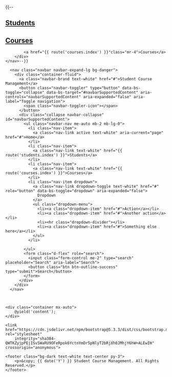 <!DOCTYPE html>
<html lang="en">

<head>
    <meta charset="UTF-8">
    <meta name="viewport" content="width=device-width, initial-scale=1.0">
    <meta http-equiv="X-UA-Compatible" content="ie=edge">
    <title>Student Course Management</title>
    <link href="https://cdn.jsdelivr.net/npm/bootstrap@5.3.3/dist/css/bootstrap.min.css" rel="stylesheet"
        integrity="sha384-QWTKZyjpPEjISv5WaRU9OFeRpok6YctnYmDr5pNlyT2bRjXh0JMhjY6hW+ALEwIH" crossorigin="anonymous">

</head>

<body class="bg-gray-100 text-gray-900">
    {{-- <nav class="bg-blue-500 p-4 text-white">
        <div class="container mx-auto">
            <h1 class="display-1"><a href="{{ route('students.index') }}"class="mr-4">Students</a></h1>
            <h1 class="display-1"><a href="{{ route('courses.index') }}"class="mr-4">Courses</a></h1>

            <a href="{{ route('courses.index') }}"class="mr-4">Courses</a>
        </div>
    </nav>--}}

      <nav class="navbar navbar-expand-lg bg-danger">
        <div class="container-fluid">
          <a class="navbar-brand text-white" href="#">Student Course Management</a>
          <button class="navbar-toggler" type="button" data-bs-toggle="collapse" data-bs-target="#navbarSupportedContent" aria-controls="navbarSupportedContent" aria-expanded="false" aria-label="Toggle navigation">
            <span class="navbar-toggler-icon"></span>
          </button>
          <div class="collapse navbar-collapse" id="navbarSupportedContent">
            <ul class="navbar-nav me-auto mb-2 mb-lg-0">
              <li class="nav-item">
                <a class="nav-link active text-white" aria-current="page" href="#">Home</a>
              </li>
              <li class="nav-item">
                <a class="nav-link text-white" href="{{ route('students.index') }}">Students</a>
              </li>
              <li class="nav-item">
                <a class="nav-link text-white" href="{{ route('courses.index') }}">Courses</a>
              </li>
              <li class="nav-item dropdown">
                <a class="nav-link dropdown-toggle text-white" href="#" role="button" data-bs-toggle="dropdown" aria-expanded="false">
                  Dropdown
                </a>
                <ul class="dropdown-menu">
                  <li><a class="dropdown-item" href="#">Action</a></li>
                  <li><a class="dropdown-item" href="#">Another action</a></li>
                  <li><hr class="dropdown-divider"></li>
                  <li><a class="dropdown-item" href="#">Something else here</a></li>
                </ul>
              </li>

            </ul>
            <form class="d-flex" role="search">
              <input class="form-control me-2" type="search" placeholder="Search" aria-label="Search">
              <button class="btn btn-outline-success" type="submit">Search</button>
            </form>
          </div>
        </div>
      </nav>



    <div class="container mx-auto">
        @yield('content');
    </div>

    <link href="https://cdn.jsdelivr.net/npm/bootstrap@5.3.3/dist/css/bootstrap.min.css" rel="stylesheet"
        integrity="sha384-QWTKZyjpPEjISv5WaRU9OFeRpok6YctnYmDr5pNlyT2bRjXh0JMhjY6hW+ALEwIH" crossorigin="anonymous">

    <footer class="bg-dark text-white text-center py-3">
        <p>&copy; {{ date('Y') }} Student Course Management. All Rights Reserved.</p>
    </footer>



</body>

</html>
